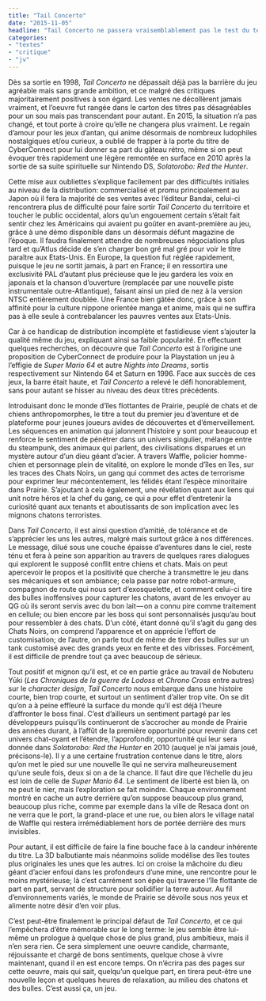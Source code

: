 ```yaml
---
title: "Tail Concerto"
date: "2015-11-05"
headline: "Tail Concerto ne passera vraisemblablement pas le test du temps, alors profitons-en maintenant."
categories:
- "textes"
- "critique"
- "jv"
---
```


<script>
  import AlerteVieux from '$lib/components/AlerteVieux.svelte'
</script>

<AlerteVieux/>

Dès sa sortie en 1998, _Tail Concerto_ ne dépassait déjà pas la barrière du jeu agréable mais sans grande ambition, et ce malgré des critiques majoritairement positives à son égard. Les ventes ne décollèrent jamais vraiment, et l’oeuvre fut rangée dans le carton des titres pas désagréables pour un sou mais pas transcendant pour autant. En 2015, la situation n’a pas changé, et tout porte à croire qu’elle ne changera plus vraiment. Le regain d’amour pour les jeux d’antan, qui anime désormais de nombreux ludophiles nostalgiques et/ou curieux, a oublié de frapper à la porte du titre de CyberConnect pour lui donner sa part du gâteau rétro, même si on peut évoquer très rapidement une légère remontée en surface en 2010 après la sortie de sa suite spirituelle sur Nintendo DS, _Solatorobo: Red the Hunter_.

Cette mise aux oubliettes s’explique facilement par des difficultés initiales au niveau de la distribution: commercialisé et promu principalement au Japon où il fera la majorité de ses ventes avec l’éditeur Bandai, celui-ci rencontrera plus de difficulté pour faire sortir _Tail Concerto_ du territoire et toucher le public occidental, alors qu’un engouement certain s’était fait sentir chez les Américains qui avaient pu goûter en avant-première au jeu, grâce à une démo disponible dans un désormais défunt magazine de l’époque. Il faudra finalement attendre de nombreuses négociations plus tard et qu’Atlus décide de s’en charger bon gré mal gré pour voir le titre paraître aux Etats-Unis. En Europe, la question fut réglée rapidement, puisque le jeu ne sortit jamais, à part en France; il en ressortira une exclusivité PAL d’autant plus précieuse que le jeu gardera les voix en japonais et la chanson d’ouverture (remplacée par une nouvelle piste instrumentale outre-Atlantique), faisant ainsi un pied de nez à la version NTSC entièrement doublée. Une France bien gâtée donc, grâce à son affinité pour la culture nippone orientée manga et anime, mais qui ne suffira pas à elle seule à contrebalancer les pauvres ventes aux Etats-Unis.

Car à ce handicap de distribution incomplète et fastidieuse vient s’ajouter la qualité même du jeu, expliquant ainsi sa faible popularité. En effectuant quelques recherches, on découvre que _Tail Concerto_ est à l’origine une proposition de CyberConnect de produire pour la Playstation un jeu à l’effigie de _Super Mario 64_ et autre _Nights into Dreams_, sortis respectivement sur Nintendo 64 et Saturn en 1996. Face aux succès de ces jeux, la barre était haute, et _Tail Concerto_ a relevé le défi honorablement, sans pour autant se hisser au niveau des deux titres précédents.

Introduisant donc le monde d’îles flottantes de Prairie, peuplé de chats et de chiens anthropomorphes, le titre a tout du premier jeu d’aventure et de plateforme pour jeunes joueurs avides de découvertes et d’émerveillement. Les séquences en animation qui jalonnent l’histoire y sont pour beaucoup et renforce le sentiment de pénétrer dans un univers singulier, mélange entre du steampunk, des animaux qui parlent, des civilisations disparues et un mystère autour d’un dieu géant d’acier. A travers Waffle, policier homme-chien et personnage plein de vitalité, on explore le monde d’îles en îles, sur les traces des Chats Noirs, un gang qui commet des actes de terrorisme pour exprimer leur mécontentement, les félidés étant l’espèce minoritaire dans Prairie. S’ajoutant à cela également, une révélation quant aux liens qui unit notre héros et la chef du gang, ce qui a pour effet d’entretenir la curiosité quant aux tenants et aboutissants de son implication avec les mignons chatons terroristes.

Dans _Tail Concerto_, il est ainsi question d’amitié, de tolérance et de s’apprécier les uns les autres, malgré mais surtout grâce à nos différences. Le message, dilué sous une couche épaisse d’aventures dans le ciel, reste ténu et fera à peine son apparition au travers de quelques rares dialogues qui explorent le supposé conflit entre chiens et chats. Mais on peut apercevoir le propos et la positivité que cherche à transmettre le jeu dans ses mécaniques et son ambiance; cela passe par notre robot-armure, compagnon de route qui nous sert d’exosquelette, et comment celui-ci tire des bulles inoffensives pour capturer les chatons, avant de les envoyer au QG où ils seront servis avec du bon lait — on a connu pire comme traitement en cellule; ou bien encore par les boss qui sont personnalisés jusqu’au bout pour ressembler à des chats. D’un côté, étant donné qu’il s’agit du gang des Chats Noirs, on comprend l’apparence et on apprécie l’effort de customisation; de l’autre, on parle tout de même de tirer des bulles sur un tank customisé avec des grands yeux en fente et des vibrisses. Forcément, il est difficile de prendre tout ça avec beaucoup de sérieux.

Tout positif et mignon qu’il est, et ce en partie grâce au travail de Nobuteru Yūki (_Les Chroniques de la guerre de Lodoss_ et _Chrono Cross_ entre autres) sur le _character design_, _Tail Concerto_ nous embarque dans une histoire courte, bien trop courte, et surtout un sentiment d’aller trop vite. On se dit qu’on a à peine effleuré la surface du monde qu’il est déjà l’heure d’affronter le boss final. C’est d’ailleurs un sentiment partagé par les développeurs puisqu’ils continueront de s’accrocher au monde de Prairie des années durant, à l’affût de la première opportunité pour revenir dans cet univers chat-oyant et l’étendre, l’approfondir, opportunité qui leur sera donnée dans _Solatorobo: Red the Hunter_ en 2010 (auquel je n’ai jamais joué, précisons-le). Il y a une certaine frustration contenue dans le titre, alors qu’on met le pied sur une nouvelle île qui ne servira malheureusement qu’une seule fois, deux si on a de la chance. Il faut dire que l’échelle du jeu est loin de celle de _Super Mario 64_. Le sentiment de liberté est bien là, on ne peut le nier, mais l’exploration se fait moindre. Chaque environnement montré en cache un autre derrière qu’on suppose beaucoup plus grand, beaucoup plus riche, comme par exemple dans la ville de Resaca dont on ne verra que le port, la grand-place et une rue, ou bien alors le village natal de Waffle qui restera irrémédiablement hors de portée derrière des murs invisibles.

Pour autant, il est difficile de faire la fine bouche face à la candeur inhérente du titre. La 3D balbutiante mais néanmoins solide modélise des îles toutes plus originales les unes que les autres. Ici on croise la mâchoire du dieu géant d’acier enfoui dans les profondeurs d’une mine, une rencontre pour le moins mystérieuse; là c’est carrément son épée qui traverse l’île flottante de part en part, servant de structure pour solidifier la terre autour. Au fil d’environnements variés, le monde de Prairie se dévoile sous nos yeux et alimente notre désir d’en voir plus.

C’est peut-être finalement le principal défaut de _Tail Concerto_, et ce qui l’empêchera d’être mémorable sur le long terme: le jeu semble être lui-même un prologue à quelque chose de plus grand, plus ambitieux, mais il n’en sera rien. Ce sera simplement une oeuvre candide, charmante, réjouissante et chargé de bons sentiments, quelque chose à vivre maintenant, quand il en est encore temps. On n’écrira pas des pages sur cette oeuvre, mais qui sait, quelqu’un quelque part, en tirera peut-être une nouvelle leçon et quelques heures de relaxation, au milieu des chatons et des bulles. C’est aussi ça, un jeu.
